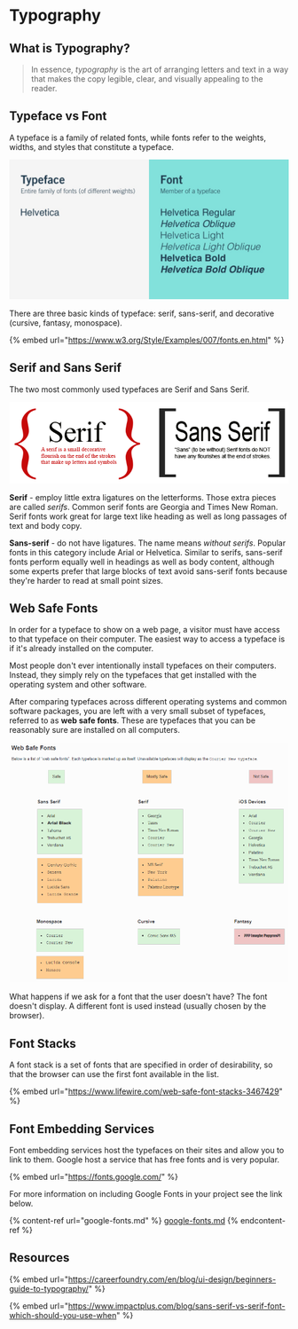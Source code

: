 # Typography

## What is Typography?

> In essence, _typography_ is the art of arranging letters and text in a way that makes the copy legible, clear, and visually appealing to the reader.

## Typeface vs Font

A typeface is a family of related fonts, while fonts refer to the weights, widths, and styles that constitute a typeface.

![](<../../.gitbook/assets/image (86).png>)

There are three basic kinds of typeface: serif, sans-serif, and decorative (cursive, fantasy, monospace).

{% embed url="https://www.w3.org/Style/Examples/007/fonts.en.html" %}

## Serif and Sans Serif

The two most commonly used typefaces are Serif and Sans Serif.

![](<../../.gitbook/assets/image (135).png>)

**Serif** - employ little extra ligatures on the letterforms. Those extra pieces are called _serifs_. Common serif fonts are Georgia and Times New Roman. Serif fonts work great for large text like heading as well as long passages of text and body copy.

**Sans-serif** - do not have ligatures. The name means _without serifs_. Popular fonts in this category include Arial or Helvetica. Similar to serifs, sans-serif fonts perform equally well in headings as well as body content, although some experts prefer that large blocks of text avoid sans-serif fonts because they're harder to read at small point sizes.

## Web Safe Fonts

In order for a typeface to show on a web page, a visitor must have access to that typeface on their computer. The easiest way to access a typeface is if it's already installed on the computer.

Most people don't ever intentionally install typefaces on their computers. Instead, they simply rely on the typefaces that get installed with the operating system and other software.

After comparing typefaces across different operating systems and common software packages, you are left with a very small subset of typefaces, referred to as **web safe fonts**. These are typefaces that you can be reasonably sure are installed on all computers.

![](<../../.gitbook/assets/image (165).png>)

What happens if we ask for a font that the user doesn't have? The font doesn't display. A different font is used instead (usually chosen by the browser).

## Font Stacks

A font stack is a set of fonts that are specified in order of desirability, so that the browser can use the first font available in the list.

{% embed url="https://www.lifewire.com/web-safe-font-stacks-3467429" %}

## Font Embedding Services

Font embedding services host the typefaces on their sites and allow you to link to them. Google host a service that has free fonts and is very popular.

{% embed url="https://fonts.google.com/" %}

For more information on including Google Fonts in your project see the link below.

{% content-ref url="google-fonts.md" %}
[google-fonts.md](google-fonts.md)
{% endcontent-ref %}

## Resources

{% embed url="https://careerfoundry.com/en/blog/ui-design/beginners-guide-to-typography/" %}

{% embed url="https://www.impactplus.com/blog/sans-serif-vs-serif-font-which-should-you-use-when" %}
